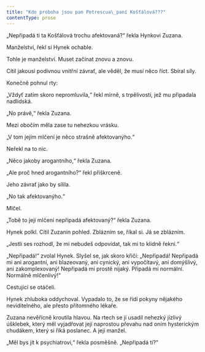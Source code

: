 ```yaml
---
title: "Kdo proboha jsou pan Petrescua\_paní Košťálová???"
contentType: prose
---
```


<section>

„Nepřipadá ti ta Košťálová trochu afektovaná?“ řekla Hynkovi Zuzana.

Manželství, řekl si Hynek ochable.

Tohle je manželství. Muset začínat znovu a znovu.

Cítil jakousi podivnou vnitřní závrať, ale věděl, že musí něco říct. Sbíral síly.

Konečně pohnul rty:

„Vždyť zatím skoro nepromluvila,“ řekl mírně, s trpělivostí, jež mu připadala nadlidská.

„No právě,“ řekla Zuzana.

Mezi obočím měla zase tu nehezkou vrásku.

„V tom jejím mlčení je něco strašně afektovanýho.“

Neřekl na to nic.

„Něco jakoby arogantního,“ řekla Zuzana.

„Ale proč hned arogantního?“ řekl přiškrceně.

Jeho závrať jako by sílila.

„No tak afektovanýho.“

Mlčel.

„Tobě to její mlčení nepřipadá afektovaný?“ řekla Zuzana.

Hynek polkl. Cítil Zuzanin pohled. Zblázním se, říkal si. Já se zblázním.

„Jestli ses rozhodl, že mi nebudeš odpovídat, tak mi to klidně řekni.“

„Nepřipadá!“ zvolal Hynek. Slyšel se, jak skoro křičí: „Nepřipadá! Nepřipadá mi ani arogantní, ani blazeovaný, ani cynický, ani vypočítavý, ani domýšlivý, ani zakomplexovaný! Nepřipadá mi prostě nijaký. Připadá mi normální. Normálně mlčenlivý!“

Cestující se otáčeli.

Hynek zhluboka oddychoval. Vypadalo to, že se řídí pokyny nějakého neviditelného, ale přesto přítomného lékaře.

Zuzana nevěřícně kroutila hlavou. Na rtech se jí usadil nehezký jízlivý úšklebek, který měl vyjadřovat její naprostou převahu nad oním hysterickým chudákem, který si říká poslanec. A její manžel.

„Měl bys jít k psychiatrovi,“ řekla posměšně. „Nepřipadá ti?“

</section>
